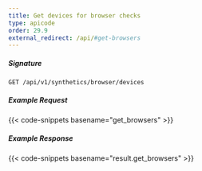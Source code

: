 ```yaml
---
title: Get devices for browser checks
type: apicode
order: 29.9
external_redirect: /api/#get-browsers
---
```


##### Signature
`GET /api/v1/synthetics/browser/devices`

##### Example Request

{{< code-snippets basename="get_browsers" >}}

##### Example Response

{{< code-snippets basename="result.get_browsers" >}}
